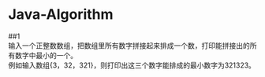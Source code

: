 # Java-Algorithm

##1
<br>输入一个正整数数组，把数组里所有数字拼接起来排成一个数，打印能拼接出的所有数字中最小的一个。
<br>例如输入数组{3，32，321}，则打印出这三个数字能排成的最小数字为321323。


